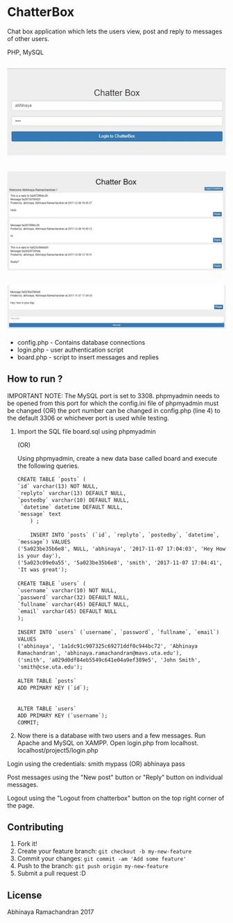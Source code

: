 # ChatterBox

Chat box application which lets the users view, post and reply to messages of other users.

PHP, MySQL

![alt chatterbox](screenshots/chatterbox1.JPG "Login")
-------------------------------------------------------------
![alt chatterbox](screenshots/chatterbox2.JPG "Messege Board")
-------------------------------------------------------------
![alt chatterbox](screenshots/chatterbox3.JPG "Messege Board")
-------------------------------------------------------------



* config.php - Contains database connections
* login.php - user authentication script
* board.php - script to insert messages and replies


## How to run ?

IMPORTANT NOTE: The MySQL port is set to 3308. phpmyadmin needs to be opened from this port for which the
config.ini file of phpmyadmin must be changed (OR) the port number can be changed in config.php (line 4)
to the default 3306 or whichever port is used while testing.

1. Import the SQL file board.sql using phpmyadmin 

    (OR)

    Using phpmyadmin, create a new data base called board and execute the following queries.
	```
   	CREATE TABLE `posts` (
  	`id` varchar(13) NOT NULL,
  	`replyto` varchar(13) DEFAULT NULL,
  	`postedby` varchar(10) DEFAULT NULL,
	 `datetime` datetime DEFAULT NULL,
  	`message` text
		) ;

    	INSERT INTO `posts` (`id`, `replyto`, `postedby`, `datetime`, `message`) VALUES
	('5a023be35b6e8', NULL, 'abhinaya', '2017-11-07 17:04:03', 'Hey How is your day'),
	('5a023c09e0a55', '5a023be35b6e8', 'smith', '2017-11-07 17:04:41', 'It was great');

	CREATE TABLE `users` (
  	`username` varchar(10) NOT NULL,
  	`password` varchar(32) DEFAULT NULL,
  	`fullname` varchar(45) DEFAULT NULL,
  	`email` varchar(45) DEFAULT NULL
	);

	INSERT INTO `users` (`username`, `password`, `fullname`, `email`) VALUES
	('abhinaya', '1a1dc91c907325c69271ddf0c944bc72', 'Abhinaya Ramachandran', 'abhinaya.ramachandran@mavs.uta.edu'),
	('smith', 'a029d0df84eb5549c641e04a9ef389e5', 'John Smith', 'smith@cse.uta.edu');

	ALTER TABLE `posts`
  	ADD PRIMARY KEY (`id`);


	ALTER TABLE `users`
  	ADD PRIMARY KEY (`username`);
	COMMIT;
	```

2. Now there is a database with two users and a few messages. Run Apache and MySQL on XAMPP.
Open login.php from localhost.
localhost/project5/login.php

Login using the credentials:
smith mypass
(OR)
abhinaya pass

Post messages using the "New post" button or "Reply" button on individual messages.

Logout using the "Logout from chatterbox" button on the top right corner of the page.


## Contributing

1. Fork it!
2. Create your feature branch: `git checkout -b my-new-feature`
3. Commit your changes: `git commit -am 'Add some feature'`
4. Push to the branch: `git push origin my-new-feature`
5. Submit a pull request :D

## License

Abhinaya Ramachandran 2017
